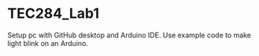 # TEC284_Lab1
Setup pc with GitHub desktop and Arduino IDE. Use example code to make light blink on an Arduino.
